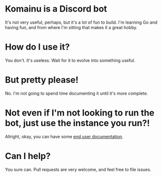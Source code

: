 # Komainu is a Discord bot

It's not very useful, perhaps, but it's a lot of fun to build. I'm learning Go and having fun, and from where I'm sitting that makes it a great hobby.

# How do I use it?

You don't. It's useless. Wait for it to evolve into something useful.

# But pretty please!

No. I'm not going to spend time documenting it until it's more complete.

# Not even if I'm not looking to run the bot, just use the instance you run?!

Allright, okay, you can have some [end user documentation](userdoc.md).

# Can I help?

You sure can. Pull requests are very welcome, and feel free to file issues.
